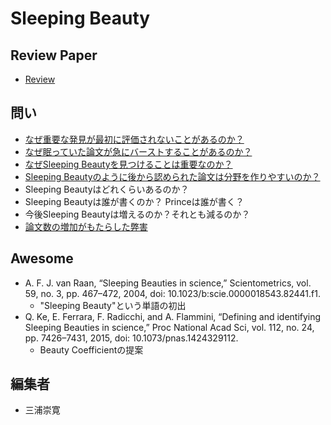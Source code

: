 # Sleeping Beauty

## Review Paper
- [Review](/survey.md)

## 問い

- [なぜ重要な発見が最初に評価されないことがあるのか？](/src/rev1/README.md)
- [なぜ眠っていた論文が急にバーストすることがあるのか？](/src/rev2/README.md)
- [なぜSleeping Beautyを見つけることは重要なのか？](/src/rev3/README.md)
- [Sleeping Beautyのように後から認められた論文は分野を作りやすいのか？]()
- Sleeping Beautyはどれくらいあるのか？
- Sleeping Beautyは誰が書くのか？ Princeは誰が書く？
- 今後Sleeping Beautyは増えるのか？それとも減るのか？
- [論文数の増加がもたらした弊害](/src/rev4/README.md)

## Awesome
  
- A. F. J. van Raan, “Sleeping Beauties in science,” Scientometrics, vol. 59, no. 3, pp. 467–472, 2004, doi: 10.1023/b:scie.0000018543.82441.f1.
  - "Sleeping Beauty"という単語の初出
- Q. Ke, E. Ferrara, F. Radicchi, and A. Flammini, “Defining and identifying Sleeping Beauties in science,” Proc National Acad Sci, vol. 112, no. 24, pp. 7426–7431, 2015, doi: 10.1073/pnas.1424329112.
  - Beauty Coefficientの提案

  
## 編集者
- 三浦崇寛